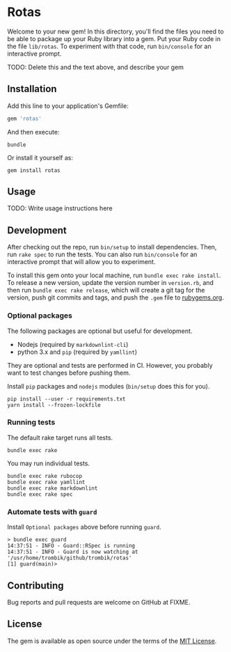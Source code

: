 # Rotas

Welcome to your new gem! In this directory, you'll find the files you need to
be able to package up your Ruby library into a gem. Put your Ruby code in the
file `lib/rotas`. To experiment with that code, run `bin/console` for an
interactive prompt.

TODO: Delete this and the text above, and describe your gem

## Installation

Add this line to your application's Gemfile:

```ruby
gem 'rotas'
```

And then execute:

```console
bundle
```

Or install it yourself as:

```console
gem install rotas
```

## Usage

TODO: Write usage instructions here

## Development

After checking out the repo, run `bin/setup` to install dependencies. Then,
run `rake spec` to run the tests. You can also run `bin/console` for an
interactive prompt that will allow you to experiment.

To install this gem onto your local machine, run `bundle exec rake install`.
To release a new version, update the version number in `version.rb`, and then
run `bundle exec rake release`, which will create a git tag for the version,
push git commits and tags, and push the `.gem` file to
[rubygems.org](https://rubygems.org).

### Optional packages

The following packages are optional but useful for development.

* Nodejs (required by `markdownlint-cli`)
* python 3.x and `pip` (required by `yamllint`)

They are optional and tests are performed in CI. However, you probably want to
test changes before pushing them.

Install `pip` packages and `nodejs` modules (`bin/setup` does this for you).

```console
pip install --user -r requirements.txt
yarn install --frozen-lockfile
```

### Running tests

The default rake target runs all tests.

```console
bundle exec rake
```

You may run individual tests.

```console
bundle exec rake rubocop
bundle exec rake yamllint
bundle exec rake markdownlint
bundle exec rake spec
```

### Automate tests with `guard`

Install `Optional packages` above before running `guard`.

```console
> bundle exec guard
14:37:51 - INFO - Guard::RSpec is running
14:37:51 - INFO - Guard is now watching at '/usr/home/trombik/github/trombik/rotas'
[1] guard(main)>
```

## Contributing

Bug reports and pull requests are welcome on GitHub at FIXME.

## License

The gem is available as open source under the terms of the
[MIT License](https://opensource.org/licenses/MIT).
